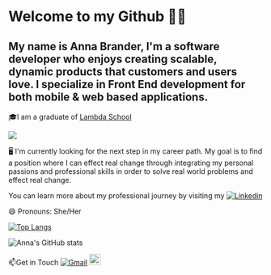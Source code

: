 # Welcome to my Github 🦸‍♀️ 

## My name is Anna Brander, I'm a software developer who enjoys creating scalable, dynamic products that customers and users love. I specialize in Front End development for both mobile & web based applications.


🎓I am a graduate of <a href="https://www.credly.com/badges/1048c03a-af89-41da-a010-f5a5a8cceda7/linked_in"> Lambda School </a> 

<img src ="https://images.youracclaim.com/size/110x110/images/866c4132-ed2f-44f5-83df-86bf2ae639d9/lambda-badge-full-stack-web.png"/>

🖥️ I'm currently looking for the next step in my career path. My goal is to find a position where I can effect real change through integrating my personal passions and professional skills in order to solve real world problems and effect real change.  

You can learn more about my professional journey by visiting my [![Linkedin](https://img.shields.io/badge/-LinkedIn-blue?style=flat&logo=Linkedin&logoColor=white)](https://www.linkedin.com/in/aelise17264/)

😄 Pronouns: She/Her

[![Top Langs](https://github-readme-stats.vercel.app/api/top-langs/?username=aelise17264&langs_count=5&layout=compact&theme=synthwave)](https://github.com/aelise17264/github-readme-stats)

![Anna's GitHub stats](https://github-readme-stats.vercel.app/api?username=aelise17264&ount_private=true&show_icons=true&theme=synthwave)


📫Get in Touch
[![Gmail](https://img.shields.io/badge/-Gmail-c14438?style=flat&logo=Gmail&logoColor=white)](mailto:aelise17264@gmail.com)
[<img src="https://img.shields.io/github/followers/aelise17264?label=follow&style=social" height="22" title="Follow me" />](https://github.com/aelise17264)

